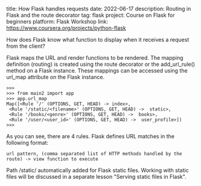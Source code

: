 ﻿title: How Flask handles requests
date: 2022-06-17
description: Routing in Flask and the route decorator
tag: flask
project: Course on Flask for beginners
platform: Flask Workshop
link: https://www.coursera.org/projects/python-flask

How does Flask know what function to display when it receives a request from the client?

Flask maps the URL and render functions to be rendered. The mapping definition (routing) is created using the route decorator or the add_url_rule() method on a Flask instance. These mappings can be accessed using the url_map attribute on the Flask instance.

	>>>
	>>> from main2 import app
	>>> app.url_map
	Map([<Rule '/' (OPTIONS, GET, HEAD) -> index>,
	 <Rule '/static/<filename>' (OPTIONS, GET, HEAD) ->  static>,
	 <Rule '/books/<genre>' (OPTIONS, GET, HEAD) ->  books>,
	 <Rule '/user/<user_id>' (OPTIONS, GET, HEAD) ->  user_profile>])
	>>>

As you can see, there are 4 rules. Flask defines URL matches in the following format:

	url pattern, (comma separated list of HTTP methods handled by the route) -> view function to execute

Path /static/<filename> automatically added for Flask static files. Working with static files will be discussed in a separate lesson "Serving static files in Flask".
